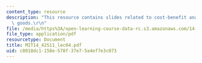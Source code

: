 ```yaml
---
content_type: resource
description: "This resource contains slides related to cost-benefit analysis and public\
  \ goods.\r\n"
file: /media/https%3A/open-learning-course-data-rc.s3.amazonaws.com/14-42-environmental-policy-and-economics-spring-2011/c0018dc1158e578f37e75a4ef7e3c073_MIT14_42S11_lec04.pdf
file_type: application/pdf
resourcetype: Document
title: MIT14_42S11_lec04.pdf
uid: c0018dc1-158e-578f-37e7-5a4ef7e3c073
---
```

